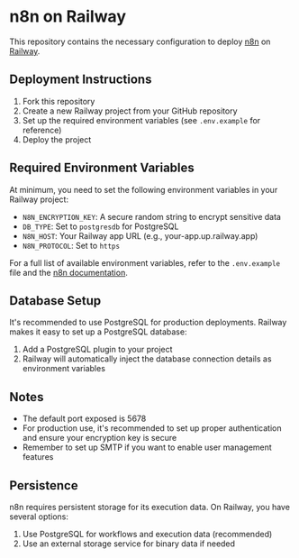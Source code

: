 # n8n on Railway

This repository contains the necessary configuration to deploy [n8n](https://n8n.io/) on [Railway](https://railway.app/).

## Deployment Instructions

1. Fork this repository
2. Create a new Railway project from your GitHub repository
3. Set up the required environment variables (see `.env.example` for reference)
4. Deploy the project

## Required Environment Variables

At minimum, you need to set the following environment variables in your Railway project:

- `N8N_ENCRYPTION_KEY`: A secure random string to encrypt sensitive data
- `DB_TYPE`: Set to `postgresdb` for PostgreSQL
- `N8N_HOST`: Your Railway app URL (e.g., your-app.up.railway.app)
- `N8N_PROTOCOL`: Set to `https`

For a full list of available environment variables, refer to the `.env.example` file and the [n8n documentation](https://docs.n8n.io/hosting/environment-variables/environment-variables/).

## Database Setup

It's recommended to use PostgreSQL for production deployments. Railway makes it easy to set up a PostgreSQL database:

1. Add a PostgreSQL plugin to your project
2. Railway will automatically inject the database connection details as environment variables

## Notes

- The default port exposed is 5678
- For production use, it's recommended to set up proper authentication and ensure your encryption key is secure
- Remember to set up SMTP if you want to enable user management features

## Persistence

n8n requires persistent storage for its execution data. On Railway, you have several options:

1. Use PostgreSQL for workflows and execution data (recommended)
2. Use an external storage service for binary data if needed
